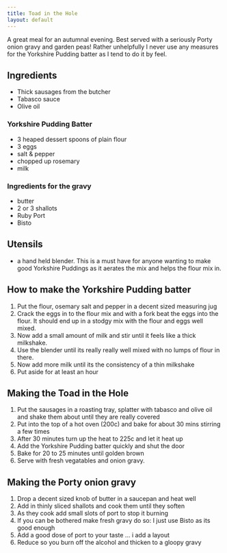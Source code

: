 ```yaml
---
title: Toad in the Hole
layout: default
---
```




A great meal for an autumnal evening.  Best served with a seriously Porty onion gravy and garden peas!  Rather unhelpfully I never use any measures for the Yorkshire Pudding batter as I tend to do it by feel.

## Ingredients
 - Thick sausages from the butcher
 - Tabasco sauce
 - Olive oil

### Yorkshire Pudding Batter
 - 3 heaped dessert spoons of plain flour
 - 3 eggs
 - salt & pepper
 - chopped up rosemary
 - milk

### Ingredients for the gravy
 - butter
 - 2 or 3 shallots
 - Ruby Port
 - Bisto

## Utensils
 - a hand held blender.  This is a must have for anyone wanting to make good Yorkshire Puddings as it aerates the mix and helps the flour mix in.

## How to make the Yorkshire Pudding batter
1. Put the flour, osemary salt and pepper in a decent sized measuring jug
1. Crack the eggs in to the flour mix and with a fork beat the eggs into the flour.  It should end up in a stodgy mix with the flour and eggs well mixed.
1. Now add a small amount of milk and stir until it feels like a thick milkshake.
1. Use the blender until its really really well mixed with no lumps of flour in there.
1. Now add more milk until its the consistency of a thin milkshake
1. Put aside for at least an hour

## Making the Toad in the Hole
1. Put the sausages in a roasting tray, splatter with tabasco and olive oil and shake them about until they are really covered
1. Put into the top of a hot oven (200c) and bake for about 30 mins stirring a few times
1. After 30 minutes turn up the heat to 225c and let it heat up
1. Add the Yorkshire Pudding batter quickly and shut the door
1. Bake for 20 to 25 minutes until golden brown
1. Serve with fresh vegatables and onion gravy.

## Making the Porty onion gravy
1. Drop a decent sized knob of butter in a saucepan and heat well
1. Add in thinly sliced shallots and cook them until they soften
1. As they cook add small slots of port to stop it burning
1. If you can be bothered make fresh gravy do so: I just use Bisto as its good enough
1. Add a good dose of port to your taste ... i add a layout
1. Reduce so you burn off the alcohol and thicken to a gloopy gravy

